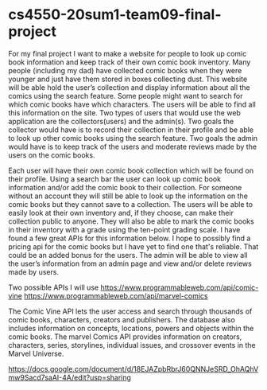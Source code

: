 # cs4550-20sum1-team09-final-project

For my final project I want to make a website for people to look up comic book information and keep track of their own comic book inventory. Many people (including my dad) have collected comic books when they were younger and just have them stored in boxes collecting dust. This website will be able hold the user’s collection and display information about all the comics using the search feature. Some people might want to search for which comic books have which characters. The users will be able to find all this information on the site. Two types of users that would use the web application are the collectors(users) and the admin(s). Two goals the collector would have is to record their collection in their profile and be able to look up other comic books using the search feature. Two goals the admin would have is to keep track of the users and moderate reviews made by the users on the comic books. 

Each user will have their own comic book collection which will be found on their profile. Using a search bar the user can look up comic book information and/or add the comic book to their collection. For someone without an account they will still be able to look up the information on the comic books but they cannot save to a collection. The users will be able to easily look at their own inventory and, if they choose, can make their collection public to anyone. They will also be able to mark the comic books in their inventory with a grade using the ten-point grading scale. I have found a few great APIs for this information below. I hope to possibly find a pricing api for the comic books but I have yet to find one that's reliable. That could be an added bonus for the users. The admin will be able to view all the user’s information from an admin page and view and/or delete reviews made by users.

Two possible APIs I will use
https://www.programmableweb.com/api/comic-vine
https://www.programmableweb.com/api/marvel-comics

The Comic Vine API lets the user access and search through thousands of comic books, characters, creators and publishers. The database also includes information on concepts, locations, powers and objects within the comic books. The marvel Comics API provides information on creators, characters, series, storylines, individual issues, and crossover events in the Marvel Universe.

https://docs.google.com/document/d/18EJAZpbRbrJ60QNNJeSRD_OhAQhVmw9Sacd7saAI-4A/edit?usp=sharing
